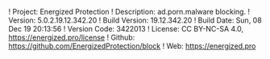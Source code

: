 ! Project: Energized Protection
! Description: ad.porn.malware blocking.
! Version: 5.0.2.19.12.342.20
! Build Version: 19.12.342.20
! Build Date: Sun, 08 Dec 19 20:13:56
! Version Code: 3422013
! License: CC BY-NC-SA 4.0, https://energized.pro/license
! Github: https://github.com/EnergizedProtection/block
! Web: https://energized.pro
